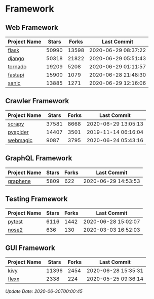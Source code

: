 # Framework

## Web Framework

| Project Name | Stars | Forks | Last Commit |
| ------------ | ----- | ----- | ----------- |
| [flask](https://github.com/pallets/flask) | 50990 | 13598 | 2020-06-29 08:37:22 |
| [django](https://github.com/django/django) | 50318 | 21822 | 2020-06-29 05:51:43 |
| [tornado](https://github.com/tornadoweb/tornado) | 19209 | 5208 | 2020-06-29 01:11:57 |
| [fastapi](https://github.com/tiangolo/fastapi) | 15900 | 1079 | 2020-06-28 21:48:30 |
| [sanic](https://github.com/huge-success/sanic) | 13885 | 1271 | 2020-06-29 12:16:06 |

## Crawler Framework

| Project Name | Stars | Forks | Last Commit |
| ------------ | ----- | ----- | ----------- |
| [scrapy](https://github.com/scrapy/scrapy) | 37581 | 8668 | 2020-06-29 13:05:13 |
| [pyspider](https://github.com/binux/pyspider) | 14407 | 3501 | 2019-11-14 06:16:04 |
| [webmagic](https://github.com/code4craft/webmagic) | 9087 | 3795 | 2020-06-24 05:43:16 |

## GraphQL Framework

| Project Name | Stars | Forks | Last Commit |
| ------------ | ----- | ----- | ----------- |
| [graphene](https://github.com/graphql-python/graphene) | 5809 | 622 | 2020-06-29 14:53:53 |

## Testing Framework

| Project Name | Stars | Forks | Last Commit |
| ------------ | ----- | ----- | ----------- |
| [pytest](https://github.com/pytest-dev/pytest) | 6116 | 1442 | 2020-06-28 15:02:07 |
| [nose2](https://github.com/nose-devs/nose2) | 636 | 130 | 2020-03-03 16:52:03 |

## GUI Framework

| Project Name | Stars | Forks | Last Commit |
| ------------ | ----- | ----- | ----------- |
| [kivy](https://github.com/kivy/kivy) | 11396 | 2454 | 2020-06-28 15:35:31 |
| [flexx](https://github.com/flexxui/flexx) | 2338 | 224 | 2020-05-25 09:36:14 |

*Update Date: 2020-06-30T00:00:45*